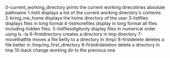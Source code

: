 0-current_working_directory prints the current working direcotiries absolute pathname
1-listit displays a list of the current working directory's contents
2-bring_me_home displays the home directory of the user
3-listfiles displays files in long format
4-listmorefiles display in long format all files including hidden files.
5-listfilesdigitonly display files in numerical order using ls -la
6-firstdirectory creates a directory in tmp directory
7-movethatfile moves a file betty to a directory in /tmp/
8-firstdelete deletes a file better in /tmp/my_first_directory
9-firstdirdeletion delete a directory in tmp
10-back change working dir to the previous one
